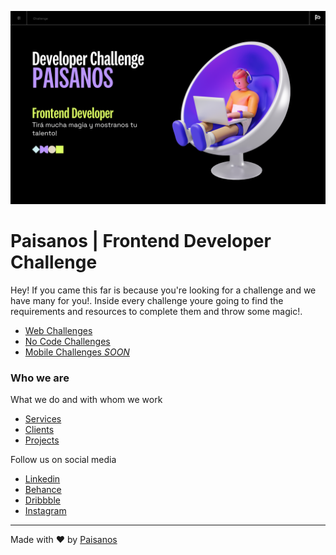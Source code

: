 ![hero](/assets/developer-challenge.png)

# Paisanos | Frontend Developer Challenge

Hey! If you came this far is because you're looking for a challenge and we have many for you!.
Inside every challenge youre going to find the requirements and resources to complete them and throw some magic!.

* [Web Challenges](https://github.com/Paisanos-io/frontend-challenge/tree/main/web-challenges)
* [No Code Challenges](https://github.com/Paisanos-io/frontend-challenge/tree/main/no-code-challenges)
* [Mobile Challenges *SOON*](https://www.paisanos.io/)

### Who we are

What we do and with whom we work

* [Services](https://www.paisanos.io/)
* [Clients](https://www.paisanos.io/clients)
* [Projects](https://www.behance.net/paisanoscreando)

Follow us on social media

* [Linkedin](https://www.linkedin.com/company/paisanos)
* [Behance](https://www.behance.net/paisanoscreando)
* [Dribbble](https://dribbble.com/PaisanosDesigners)
* [Instagram](https://www.instagram.com/paisanos.io/)

---
Made with ❤️ by [Paisanos](https://www.paisanos.io/)
